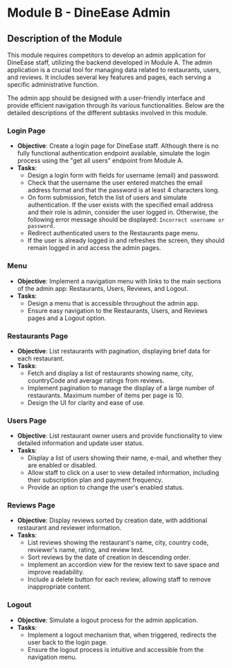 # Module B - DineEase Admin

## Description of the Module
This module requires competitors to develop an admin application for DineEase staff, utilizing the backend developed in Module A. The admin application is a crucial tool for managing data related to restaurants, users, and reviews. It includes several key features and pages, each serving a specific administrative function.

The admin app should be designed with a user-friendly interface and provide efficient navigation through its various functionalities. Below are the detailed descriptions of the different subtasks involved in this module.

### Login Page
- **Objective**: Create a login page for DineEase staff. Although there is no fully functional authentication endpoint available, simulate the login process using the "get all users" endpoint from Module A.
- **Tasks**:
  - Design a login form with fields for username (email) and password.
  - Check that the username the user entered matches the email address format and that the password is at least 4 characters long.
  - On form submission, fetch the list of users and simulate authentication. If the user exists with the specified email address and their role is admin, consider the user logged in. Otherwise, the following error message should be displayed: `Incorrect username or password.`
  - Redirect authenticated users to the Restaurants page menu.
  - If the user is already logged in and refreshes the screen, they should remain logged in and access the admin pages.

### Menu
- **Objective**: Implement a navigation menu with links to the main sections of the admin app: Restaurants, Users, Reviews, and Logout.
- **Tasks**:
  - Design a menu that is accessible throughout the admin app.
  - Ensure easy navigation to the Restaurants, Users, and Reviews pages and a Logout option.

### Restaurants Page
- **Objective**: List restaurants with pagination, displaying brief data for each restaurant.
- **Tasks**:
  - Fetch and display a list of restaurants showing name, city, countryCode and average ratings from reviews.
  - Implement pagination to manage the display of a large number of restaurants. Maximum number of items per page is 10.
  - Design the UI for clarity and ease of use.

### Users Page
- **Objective**: List restaurant owner users and provide functionality to view detailed information and update user status.
- **Tasks**:
  - Display a list of users showing their name, e-mail, and whether they are enabled or disabled.
  - Allow staff to click on a user to view detailed information, including their subscription plan and payment frequency.
  - Provide an option to change the user's enabled status.

### Reviews Page
- **Objective**: Display reviews sorted by creation date, with additional restaurant and reviewer information.
- **Tasks**:
  - List reviews showing the restaurant's name, city, country code, reviewer's name, rating, and review text.
  - Sort reviews by the date of creation in descending order.
  - Implement an accordion view for the review text to save space and improve readability.
  - Include a delete button for each review, allowing staff to remove inappropriate content.

### Logout
- **Objective**: Simulate a logout process for the admin application.
- **Tasks**:
  - Implement a logout mechanism that, when triggered, redirects the user back to the login page.
  - Ensure the logout process is intuitive and accessible from the navigation menu.

